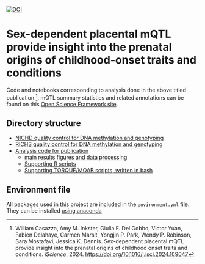 [![DOI](https://zenodo.org/badge/337494687.svg)](https://zenodo.org/badge/latestdoi/337494687)

# Sex-dependent placental mQTL provide insight into the prenatal origins of childhood-onset traits and conditions

Code and notebooks corresponding to analysis done in the above titled publication [^1]. mQTL summary statistics and related annotations can be found on this [Open Science Framework site](https://osf.io/9r4wf/). 

## Directory structure
- [NICHD quality control for DNA methylation and genotyping](./NICHD_all_QC)
- [RICHS quality control for DNA methylation and genotyping](./richs_all_QC/)
- [Analysis code for publication](./mQTL_analyses/)
    - [main results figures and data processing](./mQTL_analyses/main_analyses/)
    - [Supporting R scripts](./mQTL_analyses/r_scripts/)
    - [Supporting TORQUE/MOAB scripts, written in bash](./mQTL_analyses/pbs_scripts/)

## Environment file
All packages used in this project are included in the `environment.yml` file. They can be installed [using anaconda](https://docs.conda.io/projects/conda/en/latest/user-guide/tasks/manage-environments.html#creating-an-environment-from-an-environment-yml-file)



[^1]: William Casazza, Amy M. Inkster, Giulia F. Del Gobbo, Victor Yuan, Fabien Delahaye, Carmen Marsit, Yongjin P. Park, Wendy P. Robinson, Sara Mostafavi, Jessica K. Dennis. Sex-dependent placental mQTL provide insight into the prenatal origins of childhood onset traits and conditions. *iScience*, 2024. https://doi.org/10.1016/j.isci.2024.109047
